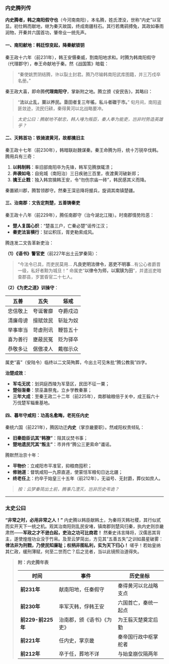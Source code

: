 ### **内史腾列传**

**内史腾者，韩之南阳假守也**（今河南南阳），本名腾，姓氏湮没，世称“内史”以官显。初仕韩而献地，继为秦灭故国，终成南疆柱石。其行若鹰鹞搏兔，其政如春雨润物，开秦并六国首功，肇帝业一统先声。

#### **一、南阳献地：韩廷惊变起，降秦献锁钥**

秦王政十六年（前231年），韩王安慑秦威，割南阳地求和。时腾为韩南阳假守（代理郡守），奉王命献地于秦。然《战国策》暗载：

> “秦使姚贾阴结腾，许以裂土封君。腾乃尽输韩南阳武库图籍，并三万戍卒名册。”

秦王政大喜，即命腾**代理南阳守**，掌新附之地。腾立颁《安民告》，其略曰：

> “**法以止乱，粟以养民。垦田者复三年徭，私斗者磔于市。**”
>  旬月间，南阳盗匪敛迹，流民归耕，秦得黄河以北战略要冲。

> *太史公曰：腾献地不献忠，韩人唾为叛臣，秦人奉为能吏，岂非时势造英雄乎？*

#### **二、灭韩首功：铁骑渡黄河，故都擒旧主**

秦王政十七年（前230年），韩暗联赵魏谋秦。秦王命腾为将，统十万锐卒伐韩。腾用兵有三奇：

1. **以韩制韩**：率旧部南阳卒为先锋，韩军见腾旗辄溃；
2. **奔袭如电**：自宛城（南阳治）三日疾驰三百里，夜渡黄河破新郑；
3. **擒王止戮**：独入韩宫擒韩王安，令“勿伤宗庙一砖”，韩民感其义而降。

秦置颍川郡，腾暂领郡守。然秦王深忌降将握兵，旋调其南镇楚疆。

#### **三、治南郡：文告定荆楚，五善铸秦吏**

秦王政十八年（前229年），腾任南郡守（治今湖北江陵）。时南郡情势险恶：

- **楚人复国心炽**：“楚虽三户，亡秦必楚”谣传江汉；
- **秦吏法盲横行**：狱讼积压，胥吏勒索成风。

腾连发二文告革新吏治：

**（1）《语书》警官吏**（前227年出土云梦秦简）：

> “今法令已具，而吏民莫用... **凡良吏明法律令，恶吏不明事**...有公心者爵晋一级，私好者黥为城旦！”
>  命属吏“​**​以律令为师，以案牍为田​**​”，并遣巡吏暗查郡县，岁罢昏官二十七人。

**（2）《为吏之道》训操守**：

| **五善** | **五失** | **惩戒** |
| -------- | -------- | -------- |
| 忠信敬上 | 夸诞奢靡 | 夺爵戍边 |
| 清廉毋谤 | 擅赋敛民 | 斩趾为奴 |
| 举事审当 | 苛虐刑讯 | 鞭笞五十 |
| 喜为善行 | 壅蔽民冤 | 贬为驿卒 |
| 恭敬多让 | 倨傲凌人 | 戴枷示众 |

属吏“喜”（安陆令）临终以二文简殉葬，今出土可见朱批“腾公教我”四字。

**治楚成效**：

- **军屯无扰**：划洞庭西陵为军垦区，民田不征一粟；
- **楚俗渐秦**：禁巫蛊祭鬼，立乡学教秦篆；
- **三年大成**：至秦王政二十二年（前225年），南郡输粮倍于关中，成王翦六十万伐楚军辎重基地。

#### **四、暮年守咸阳：功高名愈晦，老死任内史**

秦统六国（前221年），腾因功迁**内史**（掌京畿要职）。然咸阳权贵倾轧：

- **旧秦勋臣讥其“韩獠”**：阻其议焚书事；
- **楚地遗民咒其“叛主”**：市井传“腾公三更索命”谶谣。

腾默然治京十年：

- **平物价**：立咸阳市平准官，抑粮商囤积；
- **修驰道**：督筑咸阳—九原直道，使蒙恬军粮旬日达北疆；
- **终老任上**：约卒于始皇三十五年（前212年），无谥号、无封爵，葬仪如庶人。

> *按：云梦秦简出土前，腾事几湮灭，岂非历史弔诡？*

------

### **太史公曰**

**“非常之时，必用非常之人！”** 内史腾以韩臣献韩土，为秦将灭韩社稷，其行似贰而实开天下一统之机。观其治南阳则乱民安堵，镇南郡则楚风归秦，执内史则京畿肃然——**军政之才不逊白起，吏治之功可比商君！** 然秦史讳言降将，汉儒恶其背主，遂使煌煌功业没于竹帛。及至云梦简出，方见其“五善五失”之训如晨星破雾：**律法非为刑戮，乃使民知廉耻；权柄非图私利，实为天下归心！** 嗟乎！若始皇纳其仁政，缓刑薄赋，何至二世而亡？后之览者，当以此镜照治道得失。

> **附：内史腾年表**
>
> | **时间**          | **事件**                   | **历史坐标**         |
> | ----------------- | -------------------------- | -------------------- |
> | **前231年**       | 献南阳地，任秦假守         | 秦得黄河以北战略支点 |
> | **前230年**       | 率军灭韩，俘韩王安         | 六国首亡，秦统一起点 |
> | **前229-前225年** | 治南郡，颁《语书》《为吏》 | 为王翦灭楚奠定后勤   |
> | **前221年**       | 任内史，掌京畿             | 秦帝国行政中枢掌舵者 |
> | **前212年**       | 卒于任，葬地不详           | 与始皇崩仅隔两年     |